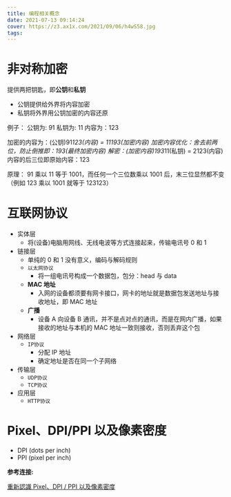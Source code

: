 ```yaml
---
title: 编程相关概念
date: 2021-07-13 09:14:24
cover: https://z3.ax1x.com/2021/09/06/h4wS58.jpg
tags:
---
```


# 非对称加密

提供两把钥匙，即**公钥**和**私钥**

- 公钥提供给外界将内容加密
- 私钥将外界用公钥加密的内容还原

例子：
公钥为: 91
私钥为: 11
内容为：123

加密的内容为：(公钥)91*123(内容) = 11193(加密内容)
加密内容优化：舍去前两位，防止倒推即：193(最终加密内容)
解密：(加密内容)193*11(私钥) = 2123(内容)
内容的后三位即原始内容：123

原理：
91 乘以 11 等于 1001，而任何一个三位数乘以 1001 后，末三位显然都不变（例如 123 乘以 1001 就等于 123123）

# 互联网协议

- 实体层
  - 将(设备)电脑用网线、无线电波等方式连接起来，传输电讯号 0 和 1
- 链接层
  - 单纯的 0 和 1 没有意义，编码与解码规则
  - `以太网协议`
    - 将一组电讯号构成一个数据包，包分：head 与 data
  - **MAC 地址**
    - 入网的设备都须要有网卡接口，网卡的地址就是数据包发送地址与接收地址，即 MAC 地址
  - **广播**
    - 设备 A 向设备 B 通讯，并不是点对点的通讯，而是在网内广播，如果接收的地址与本机的 MAC 地址一致则接收，否则丢弃这个包
- 网络层
  - `IP协议`
    - 分配 IP 地址
    - 确定地址是否在同一个子网络
- 传输层
  - `UDP协议`
  - `TCP协议`
- 应用层
  - `HTTP协议`

# Pixel、DPI/PPI 以及像素密度

- DPI (dots per inch)
- PPI (pixel per inch)

**参考连接:**

[重新認識 Pixel、DPI / PPI 以及像素密度](https://editor.leonh.space/2021/rediscover-pixel-dpi-ppi-and-pixel-density/)
